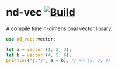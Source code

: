 # nd-vec [![Build](https://github.com/Basicprogrammer10/nd-vec/actions/workflows/rust.yml/badge.svg)](https://github.com/Basicprogrammer10/nd-vec/actions/workflows/rust.yml)

A compile time n-dimensional vector library.

```rust
use nd_vec::vector;

let a = vector!(1, 2, 3);
let b = vector!(4, 5, 6);
println!("{:?}", a + b); // => (5, 7, 9)
```

